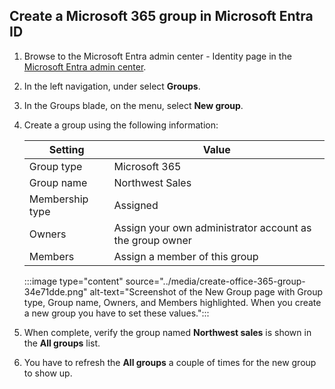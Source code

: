 ## Create a Microsoft 365 group in Microsoft Entra ID

1.  Browse to the Microsoft Entra admin center - Identity page in the [Microsoft Entra admin center](https://entra.microsoft.com).
2.  In the left navigation, under select **Groups**.
3.  In the Groups blade, on the menu, select **New group**.
4.  Create a group using the following information:
    
    | **Setting**     | **Value**                                                |
    | --------------- | -------------------------------------------------------- |
    | Group type      | Microsoft 365                                            |
    | Group name      | Northwest Sales                                          |
    | Membership type | Assigned                                                 |
    | Owners          | Assign your own administrator account as the group owner |
    | Members         | Assign a member of this group                            |
    
    :::image type="content" source="../media/create-office-365-group-34e71dde.png" alt-text="Screenshot of the New Group page with Group type, Group name, Owners, and Members highlighted. When you create a new group you have to set these values.":::
    
5.  When complete, verify the group named **Northwest sales** is shown in the **All groups** list.
6.  You have to refresh the **All groups** a couple of times for the new group to show up.
